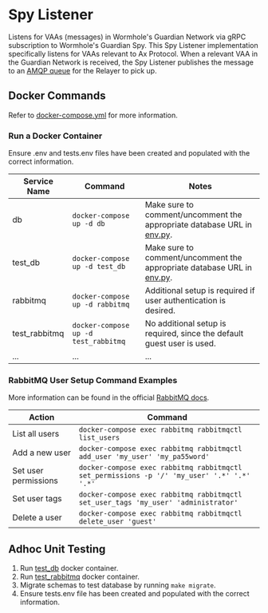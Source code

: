 # Spy Listener

Listens for VAAs (messages) in Wormhole's Guardian Network via gRPC subscription to Wormhole's Guardian Spy. This Spy Listener implementation specifically listens for VAAs relevant to Ax Protocol. When a relevant VAA in the Guardian Network is received, the Spy Listener publishes the message to an [AMQP queue](rabbitmq) for the Relayer to pick up.

## Docker Commands

Refer to [docker-compose.yml](../../docker-compose.yml) for more information.

### Run a Docker Container

Ensure .env and tests.env files have been created and populated with the correct information.

| Service Name  | Command                              | Notes                                                                                         |
| ------------- | ------------------------------------ | --------------------------------------------------------------------------------------------- |
| db            | `docker-compose up -d db`            | Make sure to comment/uncomment the appropriate database URL in [env.py](./migrations/env.py). |
| test_db       | `docker-compose up -d test_db`       | Make sure to comment/uncomment the appropriate database URL in [env.py](./migrations/env.py). |
| rabbitmq      | `docker-compose up -d rabbitmq`      | Additional setup is required if user authentication is desired.                               |
| test_rabbitmq | `docker-compose up -d test_rabbitmq` | No additional setup is required, since the default guest user is used.                        |
| ...           | ...                                  | ...                                                                                           |

### RabbitMQ User Setup Command Examples

More information can be found in the official [RabbitMQ docs](rabbitmq-docs).

| Action               | Command                                                                                    |
| -------------------- | ------------------------------------------------------------------------------------------ |
| List all users       | `docker-compose exec rabbitmq rabbitmqctl list_users`                                      |
| Add a new user       | `docker-compose exec rabbitmq rabbitmqctl add_user 'my_user' 'my_pa55word'`                |
| Set user permissions | `docker-compose exec rabbitmq rabbitmqctl set_permissions -p '/' 'my_user' '.*' '.*' '.*'` |
| Set user tags        | `docker-compose exec rabbitmq rabbitmqctl set_user_tags 'my_user' 'administrator'`         |
| Delete a user        | `docker-compose exec rabbitmq rabbitmqctl delete_user 'guest'`                             |

[rabbitmq-docs]: https://www.rabbitmq.com/access-control.html

## Adhoc Unit Testing

1. Run [test_db](#docker-commands) docker container.
2. Run [test_rabbitmq](#docker-commands) docker container.
3. Migrate schemas to test database by running `make migrate`.
4. Ensure tests.env file has been created and populated with the correct information.
